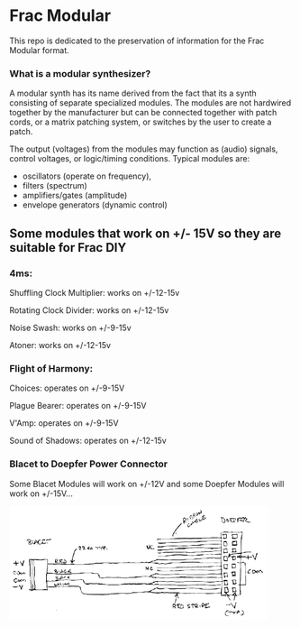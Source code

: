 # Frac Modular 

This repo is dedicated to the preservation of information for the Frac Modular format.

### What is a modular synthesizer?

A modular synth has its name derived from the fact that its a synth consisting of separate specialized modules. 
The modules are not hardwired together by the manufacturer but can be connected together with patch cords, 
or a matrix patching system, or switches by the user to create a patch. 

The output (voltages) from the modules may function as (audio) signals, control voltages, or logic/timing conditions. 
Typical modules are:
- oscillators (operate on frequency), 
- filters (spectrum)
- amplifiers/gates (amplitude) 
- envelope generators (dynamic control)




## Some modules that work on +/- 15V so they are suitable for Frac DIY

### 4ms:

Shuffling Clock Multiplier: works on +/-12-15v

Rotating Clock Divider: works on +/-12-15v

Noise Swash: works on +/-9-15v

Atoner: works on +/-12-15v 


### Flight of Harmony:

Choices: operates on +/-9-15V

Plague Bearer: operates on +/-9-15V

V'Amp: operates on +/-9-15V

Sound of Shadows: operates on +/-12-15v


### Blacet to Doepfer Power Connector

Some Blacet Modules will work on +/-12V and some Doepfer Modules will work on +/-15V... 

![BlacetDoepferConnector](https://github.com/FracModular/Blacet/raw/master/BlacetDoepPsConn.gif)



